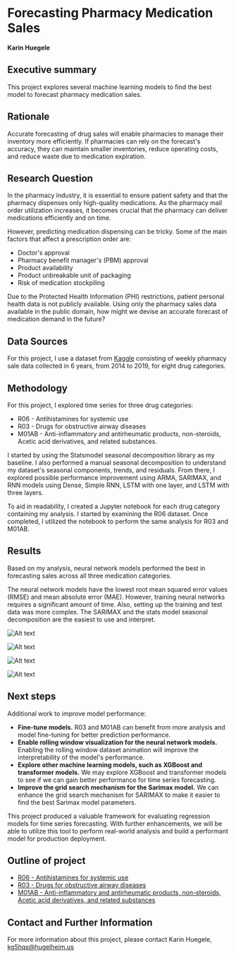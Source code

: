 # Forecasting Pharmacy Medication Sales

**Karin Huegele**

## Executive summary
This project explores several machine learning models to find the best model to forecast pharmacy medication sales.

## Rationale
Accurate forecasting of drug sales will enable pharmacies to manage their inventory more efficiently. If pharmacies can rely on the forecast's accuracy, they can maintain smaller inventories, reduce operating costs, and reduce waste due to medication expiration.

## Research Question
In the pharmacy industry, it is essential to ensure patient safety and that the pharmacy dispenses only high-quality medications. As the pharmacy mail order utilization increases, it becomes crucial that the pharmacy can deliver medications efficiently and on time.  

However, predicting medication dispensing can be tricky. Some of the main factors that affect a prescription order are:
* Doctor's approval
* Pharmacy benefit manager's (PBM) approval
* Product availability
* Product unbreakable unit of packaging
* Risk of medication stockpiling

Due to the Protected Health Information (PHI) restrictions, patient personal health data is not publicly available. Using only the pharmacy sales data available in the public domain, how might we devise an accurate forecast of medication demand in the future?

## Data Sources
For this project, I use a dataset from [Kaggle](https://www.kaggle.com/datasets/milanzdravkovic/pharma-sales-data) consisting of weekly pharmacy sale data collected in 6 years, from 2014 to 2019, for eight drug categories.

## Methodology
For this project, I explored time series for three drug categories:
* R06 - Antihistamines for systemic use
* R03 - Drugs for obstructive airway diseases
* M01AB - Anti-inflammatory and antirheumatic products, non-steroids, Acetic acid derivatives, and related substances.

I started by using the Statsmodel seasonal decomposition library as my baseline. I also performed a manual seasonal decomposition to understand my dataset's seasonal components, trends, and residuals. From there, I explored possible performance improvement using ARMA, SARIMAX, and RNN models using Dense, Simple RNN, LSTM with one layer, and LSTM with three layers.

To aid in readability, I created a Jupyter notebook for each drug category containing my analysis. I started by examining the R06 dataset. Once completed, I utilized the notebook to perform the same analysis for R03 and M01AB.

## Results
Based on my analysis, neural network models performed the best in forecasting sales across all three medication categories.

The neural network models have the lowest root mean squared error values (RMSE) and mean absolute error (MAE). However, training neural networks requires a significant amount of time. Also, setting up the training and test data was more complex. The SARIMAX and the stats model seasonal decomposition are the easiest to use and interpret. 

![Alt text](model-performance-summary.jpg)

![Alt text](/notebooks/R06/R06-prediction-performance.png)

![Alt text](/notebooks/R03/R03-prediction-performance.png)

![Alt text](/notebooks/M01AB/M01AB-prediction-performance.png)

## Next steps
Additional work to improve model performance:
* **Fine-tune models.**  R03 and M01AB can benefit from more analysis and model fine-tuning for better prediction performance.
* **Enable rolling window visualization for the neural network models.**  Enabling the rolling window dataset animation will improve the interpretability of the model's performance.
* **Explore other machine learning models, such as XGBoost and transformer models.**  We may explore XGBoost and transformer models to see if we can gain better performance for time series forecasting.
* **Improve the grid search mechanism for the Sarimax model.**  We can enhance the grid search mechanism for SARIMAX to make it easier to find the best Sarimax model parameters.

This project produced a valuable framework for evaluating regression models for time series forecasting. With further enhancements, we will be able to utilize this tool to perform real-world analysis and build a performant model for production deployment.

## Outline of project

- [R06 - Antihistamines for systemic use](https://github.com/kg5hqx/Capstone2/blob/master/notebooks/R06/Module-24-v3-R06.ipynb)
- [R03 - Drugs for obstructive airway diseases](https://github.com/kg5hqx/Capstone2/blob/master/notebooks/R03/Module-24-v3-R03.ipynb)
- [M01AB - Anti-inflammatory and antirheumatic products, non-steroids, Acetic acid derivatives, and related substances](https://github.com/kg5hqx/Capstone2/blob/master/notebooks/M01AB/Module-24-v3-M01AB.ipynb)

## Contact and Further Information
For more information about this project, please contact Karin Huegele, kg5hqx@hugelheim.us
